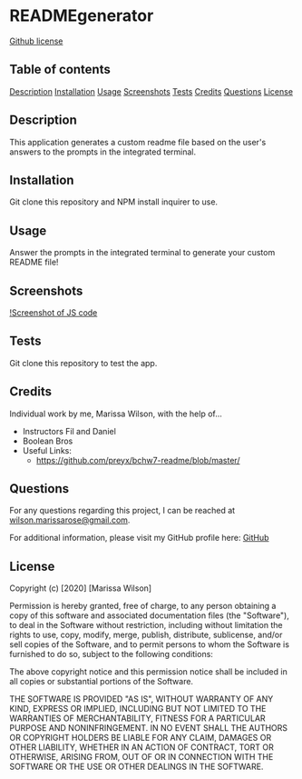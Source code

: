 
# READMEgenerator

[Github license](undefined)

## Table of contents

[Description](#description)
[Installation](#installation)
[Usage](#usage)
[Screenshots](#screenshots)
[Tests](#tests)
[Credits](#credits)
[Questions](#questions)
[License](#license)

## Description
This application generates a custom readme file based on the user's answers to the prompts in the integrated terminal.

## Installation
Git clone this repository and NPM install inquirer to use.

## Usage
Answer the prompts in the integrated terminal to generate your custom README file!

## Screenshots
[!Screenshot of JS code](images/readmecode)

## Tests
Git clone this repository to test the app.

## Credits
Individual work by me, Marissa Wilson, with the help of...
* Instructors Fil and Daniel
* Boolean Bros
* Useful Links:
    - https://github.com/preyx/bchw7-readme/blob/master/

## Questions
For any questions regarding this project, I can be reached at wilson.marissarose@gmail.com.

For additional information, please visit my GitHub profile here:
[GitHub](https://github.com/marissarrwilson)

## License
Copyright (c) [2020] [Marissa Wilson]

Permission is hereby granted, free of charge, to any person obtaining a copy of this software and associated documentation files (the "Software"), to deal in the Software without restriction, including without limitation the rights to use, copy, modify, merge, publish, distribute, sublicense, and/or sell copies of the Software, and to permit persons to whom the Software is furnished to do so, subject to the following conditions:

The above copyright notice and this permission notice shall be included in all copies or substantial portions of the Software.

THE SOFTWARE IS PROVIDED "AS IS", WITHOUT WARRANTY OF ANY KIND, EXPRESS OR IMPLIED, INCLUDING BUT NOT LIMITED TO THE WARRANTIES OF MERCHANTABILITY, FITNESS FOR A PARTICULAR PURPOSE AND NONINFRINGEMENT. IN NO EVENT SHALL THE AUTHORS OR COPYRIGHT HOLDERS BE LIABLE FOR ANY CLAIM, DAMAGES OR OTHER LIABILITY, WHETHER IN AN ACTION OF CONTRACT, TORT OR OTHERWISE, ARISING FROM, OUT OF OR IN CONNECTION WITH THE SOFTWARE OR THE USE OR OTHER DEALINGS IN THE SOFTWARE.

